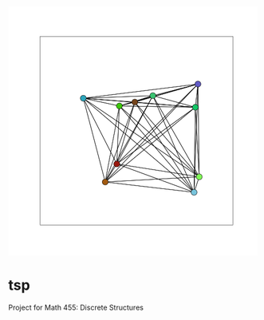 ![Random Positions for Connected Graph on 10 vertices](k10.png)

# tsp
Project for Math 455: Discrete Structures
